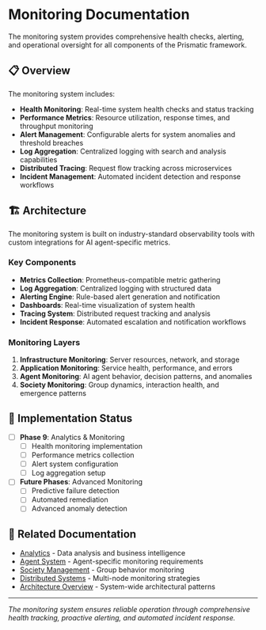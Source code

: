 # Monitoring Documentation

The monitoring system provides comprehensive health checks, alerting, and operational oversight for all components of the Prismatic framework.

## 📋 Overview

The monitoring system includes:
- **Health Monitoring**: Real-time system health checks and status tracking
- **Performance Metrics**: Resource utilization, response times, and throughput monitoring
- **Alert Management**: Configurable alerts for system anomalies and threshold breaches
- **Log Aggregation**: Centralized logging with search and analysis capabilities
- **Distributed Tracing**: Request flow tracking across microservices
- **Incident Management**: Automated incident detection and response workflows

## 🏗️ Architecture

The monitoring system is built on industry-standard observability tools with custom integrations for AI agent-specific metrics.

### Key Components

- **Metrics Collection**: Prometheus-compatible metric gathering
- **Log Aggregation**: Centralized logging with structured data
- **Alerting Engine**: Rule-based alert generation and notification
- **Dashboards**: Real-time visualization of system health
- **Tracing System**: Distributed request tracking and analysis
- **Incident Response**: Automated escalation and notification workflows

### Monitoring Layers

1. **Infrastructure Monitoring**: Server resources, network, and storage
2. **Application Monitoring**: Service health, performance, and errors
3. **Agent Monitoring**: AI agent behavior, decision patterns, and anomalies
4. **Society Monitoring**: Group dynamics, interaction health, and emergence patterns

## 🎯 Implementation Status

- [ ] **Phase 9**: Analytics & Monitoring
  - [ ] Health monitoring implementation
  - [ ] Performance metrics collection
  - [ ] Alert system configuration
  - [ ] Log aggregation setup

- [ ] **Future Phases**: Advanced Monitoring
  - [ ] Predictive failure detection
  - [ ] Automated remediation
  - [ ] Advanced anomaly detection

## 🔗 Related Documentation

- [Analytics](../analytics/README.md) - Data analysis and business intelligence
- [Agent System](../agents/README.md) - Agent-specific monitoring requirements
- [Society Management](../societies/README.md) - Group behavior monitoring
- [Distributed Systems](../distributed/README.md) - Multi-node monitoring strategies
- [Architecture Overview](../architecture/README.md) - System-wide architectural patterns

---

*The monitoring system ensures reliable operation through comprehensive health tracking, proactive alerting, and automated incident response.*